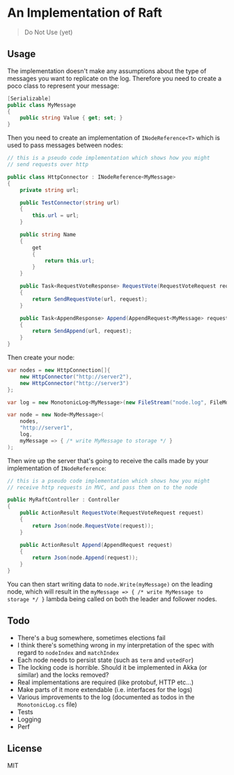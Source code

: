 # An Implementation of Raft

> Do Not Use (yet)

## Usage

The implementation doesn't make any assumptions about the type of messages you want to replicate on the log.
Therefore you need to create a poco class to represent your message:

```c#
[Serializable]
public class MyMessage
{
    public string Value { get; set; }
}
```

Then you need to create an implementation of `INodeReference<T>` which is used to pass messages between nodes:

```c#
// this is a pseudo code implementation which shows how you might
// send requests over http

public class HttpConnector : INodeReference<MyMessage>
{
    private string url;

    public TestConnector(string url)
    {
        this.url = url;
    }

    public string Name
    {
        get
        {
            return this.url;
        }
    }

    public Task<RequestVoteResponse> RequestVote(RequestVoteRequest request)
    {
        return SendRequestVote(url, request);
    }

    public Task<AppendResponse> Append(AppendRequest<MyMessage> request)
    {
        return SendAppend(url, request);
    }
}
```

Then create your node:

```c#
var nodes = new HttpConnection[]{
    new HttpConnector("http://server2"),
    new HttpConnector("http://server3")
};

var log = new MonotonicLog<MyMessage>(new FileStream("node.log", FileMode.OpenOrCreate));

var node = new Node<MyMessage>(
    nodes,
    "http://server1",
    log,
    myMessage => { /* write MyMessage to storage */ }
);

```

Then wire up the server  that's going to receive the calls made by your implementation
of `INodeReference`:

```c#
// this is a pseudo code implementation which shows how you might
// receive http requests in MVC, and pass them on to the node

public MyRaftController : Controller
{
    public ActionResult RequestVote(RequestVoteRequest request)
    {
        return Json(node.RequestVote(request));
    }

    public ActionResult Append(AppendRequest request)
    {
        return Json(node.Append(request));
    }
}
```

You can then start writing data to `node.Write(myMessage)` on the leading node, which will result in the
`myMessage => { /* write MyMessage to storage */ }` lambda being called on both the leader and follower nodes.

## Todo

* There's a bug somewhere, sometimes elections fail
* I think there's something wrong in my interpretation of the spec with regard to `nodeIndex` and `matchIndex`
* Each node needs to persist state (such as `term` and `votedFor`)
* The locking code is horrible. Should it be implemented in Akka (or similar) and the locks removed?
* Real implementations are required (like protobuf, HTTP etc...)
* Make parts of it more extendable (i.e. interfaces for the logs)
* Various improvements to the log (documented as todos in the `MonotonicLog.cs` file)
* Tests
* Logging
* Perf

## License

MIT
